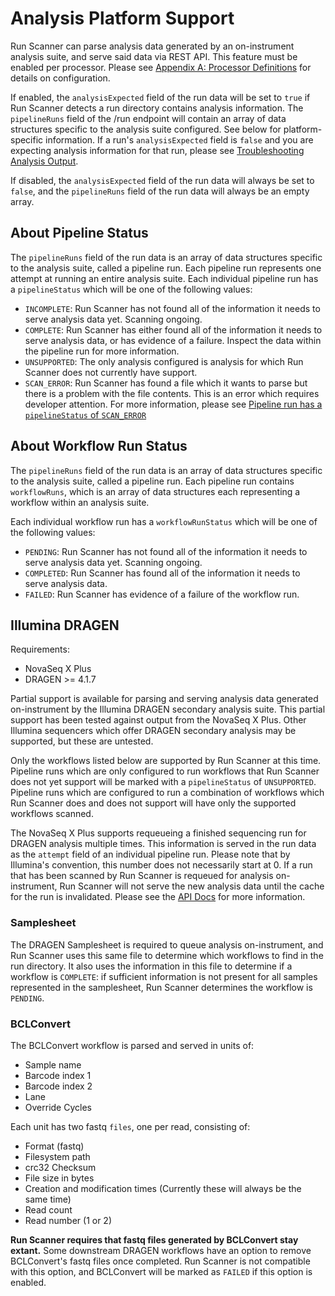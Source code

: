 # Analysis Platform Support

Run Scanner can parse analysis data generated by an on-instrument analysis suite, and serve said 
data via REST API. This feature must be enabled per processor. Please see 
[Appendix A: Processor Definitions](./appendices.md) for details on configuration.

If enabled, the `analysisExpected` field of the run data will be set to `true` if Run Scanner 
detects a run directory contains analysis information. The `pipelineRuns` field of the /run
endpoint will contain an array of data structures specific to the analysis suite configured. 
See below for platform-specific information. If a run's `analysisExpected` field is `false` and you 
are expecting analysis information for that run, please see 
[Troubleshooting Analysis Output](./troubleshooting.md).

If disabled, the `analysisExpected` field of the run data will always be set to `false`,
and the `pipelineRuns` field of the run data will always be an empty array.

## About Pipeline Status

The `pipelineRuns` field of the run data is an array of data structures specific to the 
analysis suite, called a pipeline run. Each pipeline run represents one attempt at running
an entire analysis suite. Each individual pipeline run has a `pipelineStatus` 
which will be one of the following values:

 * `INCOMPLETE`: Run Scanner has not found all of the information it needs to serve analysis data 
yet. Scanning ongoing.
 * `COMPLETE`: Run Scanner has either found all of the information it needs to serve analysis data,
or has evidence of a failure. Inspect the data within the pipeline run for more information.
 * `UNSUPPORTED`: The only analysis configured is analysis for which Run Scanner does not currently 
have support.
 * `SCAN_ERROR`: Run Scanner has found a file which it wants to parse but there is a problem
with the file contents. This is an error which requires developer attention. For more information, 
please see [Pipeline run has a `pipelineStatus` of `SCAN_ERROR`](./troubleshooting.md)

## About Workflow Run Status

The `pipelineRuns` field of the run data is an array of data structures specific to the 
analysis suite, called a pipeline run. Each pipeline run contains `workflowRuns`, which is an 
array of data structures each representing a workflow within an analysis suite.

Each individual workflow run has a `workflowRunStatus`
which will be one of the following values:

 * `PENDING`: Run Scanner has not found all of the information it needs to serve analysis data yet.
Scanning ongoing.
 * `COMPLETED`: Run Scanner has found all of the information it needs to serve analysis data.
 * `FAILED`: Run Scanner has evidence of a failure of the workflow run. 

## Illumina DRAGEN

Requirements:
 * NovaSeq X Plus
 * DRAGEN >= 4.1.7

Partial support is available for parsing and serving analysis data generated on-instrument
by the Illumina DRAGEN secondary analysis suite. This partial support has been tested against
output from the NovaSeq X Plus. Other Illumina sequencers which offer DRAGEN secondary analysis
may be supported, but these are untested.

Only the workflows listed below are supported by Run Scanner at this time. Pipeline runs which
are only configured to run workflows that Run Scanner does not yet support will be marked with a 
`pipelineStatus` of `UNSUPPORTED`. Pipeline runs which are configured to run a combination of 
workflows which Run Scanner does and does not support will have only the supported workflows
scanned.

The NovaSeq X Plus supports requeueing a finished sequencing run for DRAGEN analysis multiple times.
This information is served in the run data as the `attempt` field of an individual pipeline
run. Please note that by Illumina's convention, this number does not necessarily start at 0. If
a run that has been scanned by Run Scanner is requeued for analysis on-instrument, Run Scanner
will not serve the new analysis data until the cache for the run is invalidated. Please see the 
[API Docs](./api.md) for more information.

### Samplesheet

The DRAGEN Samplesheet is required to queue analysis on-instrument, and Run Scanner uses this
same file to determine which workflows to find in the run directory. It also uses the information
in this file to determine if a workflow is `COMPLETE`: if sufficient information is not present
for all samples represented in the samplesheet, Run Scanner determines the workflow is `PENDING`.

### BCLConvert

The BCLConvert workflow is parsed and served in units of:
 * Sample name 
 * Barcode index 1 
 * Barcode index 2 
 * Lane
 * Override Cycles

Each unit has two fastq `files`, one per read, consisting of:
 * Format (fastq)
 * Filesystem path
 * crc32 Checksum
 * File size in bytes
 * Creation and modification times (Currently these will always be the same time)
 * Read count
 * Read number (1 or 2)

**Run Scanner requires that fastq files generated by BCLConvert stay extant.** Some downstream
DRAGEN workflows have an option to remove BCLConvert's fastq files once completed. Run Scanner 
is not compatible with this option, and BCLConvert will be marked as `FAILED` if this option
is enabled.